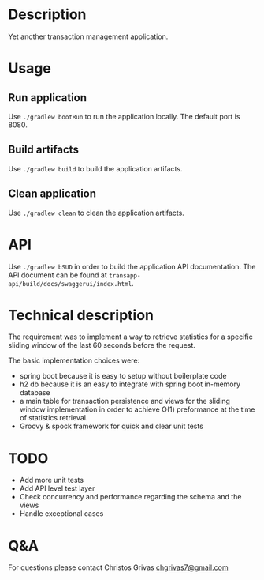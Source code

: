 # Description

Yet another transaction management application.

# Usage

## Run application

Use `./gradlew bootRun` to run the application locally.
The default port is 8080.

## Build artifacts

Use `./gradlew build` to build the application artifacts.

## Clean application

Use `./gradlew clean` to clean the application artifacts.

# API

Use `./gradlew bSUD` in order to build the application API documentation.
The API document can be found at `transapp-api/build/docs/swaggerui/index.html`.

# Technical description

The requirement was to implement a way to retrieve statistics for a specific sliding window
of the last 60 seconds before the request.

The basic implementation choices were:
- spring boot because it is easy to setup without boilerplate code
- h2 db because it is an easy to integrate with spring boot in-memory database
- a main table for transaction persistence and views for the sliding window implementation in order to achieve O(1) preformance at the time of statistics retrieval.
- Groovy & spock framework for quick and clear unit tests

# TODO

- Add more unit tests
- Add API level test layer
- Check concurrency and performance regarding the schema and the views
- Handle exceptional cases

# Q&A

For questions please contact Christos Grivas <chgrivas7@gmail.com>
